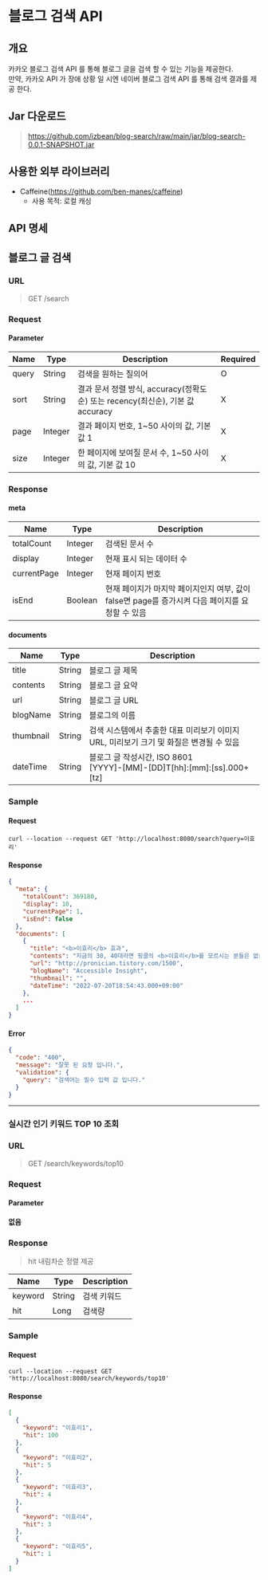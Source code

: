 # 블로그 검색 API

## 개요

카카오 블로그 검색 API 를 통해 블로그 글을 검색 할 수 있는 기능을 제공한다. <br>
만약, 카카오 API 가 장애 상황 일 시엔 네이버 블로그 검색 API 를 통해 검색 결과를 제공 한다.

## Jar 다운로드

> https://github.com/izbean/blog-search/raw/main/jar/blog-search-0.0.1-SNAPSHOT.jar

## 사용한 외부 라이브러리

- Caffeine(https://github.com/ben-manes/caffeine)
    - 사용 목적: 로컬 캐싱

## API 명세

## 블로그 글 검색

### URL

> GET /search

### Request

#### Parameter

| Name  | Type    | Description                                                | Required |
|-------|---------|------------------------------------------------------------|----------|
| query | String  | 검색을 원하는 질의어                                                | O        |
| sort  | String  | 결과 문서 정렬 방식, accuracy(정확도순) 또는 recency(최신순), 기본 값 accuracy | X        |
| page  | Integer | 결과 페이지 번호, 1~50 사이의 값, 기본 값 1                              | X        |
| size  | Integer | 한 페이지에 보여질 문서 수, 1~50 사이의 값, 기본 값 10                       | X        |

### Response

#### meta

| Name        | Type    | Description                                                 |
|-------------|---------|-------------------------------------------------------------|
| totalCount  | Integer | 검색된 문서 수                                                    |
| display     | Integer | 현재 표시 되는 데이터 수                                              |
| currentPage | Integer | 현재 페이지 번호                                                   |
| isEnd       | Boolean | 현재 페이지가 마지막 페이지인지 여부, 값이 false면 page를 증가시켜 다음 페이지를 요청할 수 있음 |

#### documents

| Name      | Type   | Description                                                        |
|-----------|--------|--------------------------------------------------------------------|
| title     | String | 블로그 글 제목                                                           |
| contents  | String | 블로그 글 요약                                                           |
| url       | String | 블로그 글 URL                                                          |
| blogName  | String | 블로그의 이름                                                            |
| thumbnail | String | 검색 시스템에서 추출한 대표 미리보기 이미지 URL, 미리보기 크기 및 화질은 변경될 수 있음               |
| dateTime  | String | 블로그 글 작성시간, ISO 8601 <br> [YYYY]-[MM]-[DD]T[hh]:[mm]:[ss].000+[tz] |

### Sample

#### Request

```shell
curl --location --request GET 'http://localhost:8080/search?query=이효리'
```

#### Response

```json
{
  "meta": {
    "totalCount": 369180,
    "display": 10,
    "currentPage": 1,
    "isEnd": false
  },
  "documents": [
    {
      "title": "<b>이효리</b> 효과",
      "contents": "지금의 30, 40대라면 핑클의 <b>이효리</b>를 모르시는 분들은 없을 겁니다. 그만큼 한 시대를 풍미했던 유명한 연예인인 <b>이효리</b>의 파급력에 대해서 알아보고자 합니다. 예나 지금이나 델몬트 역사상 과일주스 부동의 1위는 오렌지 주스입니다. 그런데 이게 딱 한번 뒤집힌 적이 있었는데, 바로 2003년 당시 연예계를 씹어먹던...",
      "url": "http://pronician.tistory.com/1500",
      "blogName": "Accessible Insight",
      "thumbnail": "",
      "dateTime": "2022-07-20T18:54:43.000+09:00"
    },
    ...
  ]
}
```

#### Error

```json
{
  "code": "400",
  "message": "잘못 된 요청 입니다.",
  "validation": {
    "query": "검색어는 필수 입력 값 입니다."
  }
}
```

---

### 실시간 인기 키워드 TOP 10 조회

### URL

> GET /search/keywords/top10

### Request

#### Parameter

<b>없음</b>

### Response

> hit 내림차순 정렬 제공

| Name    | Type   | Description |
|---------|--------|-------------|
| keyword | String | 검색 키워드      |
| hit     | Long   | 검색량         |

### Sample

#### Request

```shell
curl --location --request GET 'http://localhost:8080/search/keywords/top10'
```

#### Response

```json
[
  {
    "keyword": "이효리1",
    "hit": 100
  },
  {
    "keyword": "이효리2",
    "hit": 5
  },
  {
    "keyword": "이효리3",
    "hit": 4
  },
  {
    "keyword": "이효리4",
    "hit": 3
  },
  {
    "keyword": "이효리5",
    "hit": 1
  }
]
```